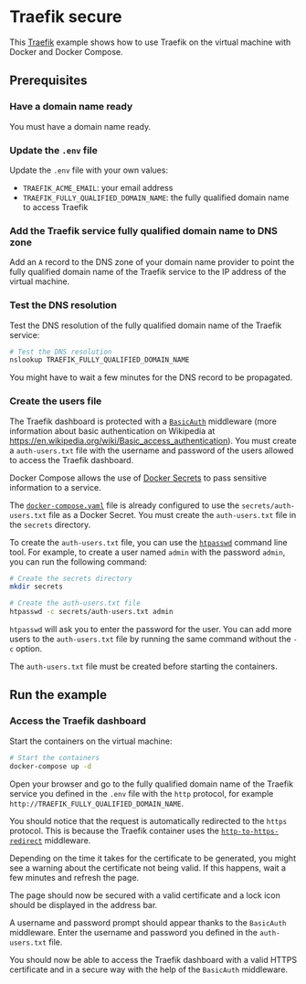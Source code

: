 # Traefik secure

This [Traefik](https://traefik.io/traefik/) example shows how to use Traefik on
the virtual machine with Docker and Docker Compose.

## Prerequisites

### Have a domain name ready

You must have a domain name ready.

### Update the `.env` file

Update the `.env` file with your own values:

- `TRAEFIK_ACME_EMAIL`: your email address
- `TRAEFIK_FULLY_QUALIFIED_DOMAIN_NAME`: the fully qualified domain name to
  access Traefik

### Add the Traefik service fully qualified domain name to DNS zone

Add an `A` record to the DNS zone of your domain name provider to point the
fully qualified domain name of the Traefik service to the IP address of the
virtual machine.

### Test the DNS resolution

Test the DNS resolution of the fully qualified domain name of the Traefik
service:

```sh
# Test the DNS resolution
nslookup TRAEFIK_FULLY_QUALIFIED_DOMAIN_NAME
```

You might have to wait a few minutes for the DNS record to be propagated.

### Create the users file

The Traefik dashboard is protected with a
[`BasicAuth`](https://doc.traefik.io/traefik/middlewares/http/basicauth/)
middleware (more information about basic authentication on Wikipedia at
<https://en.wikipedia.org/wiki/Basic_access_authentication>). You must create a
`auth-users.txt` file with the username and password of the users allowed to
access the Traefik dashboard.

Docker Compose allows the use of
[Docker Secrets](https://docs.docker.com/compose/use-secrets/) to pass sensitive
information to a service.

The [`docker-compose.yaml`](./docker-compose.yaml) file is already configured to
use the `secrets/auth-users.txt` file as a Docker Secret. You must create the
`auth-users.txt` file in the `secrets` directory.

To create the `auth-users.txt` file, you can use the
[`htpasswd`](https://httpd.apache.org/docs/2.4/programs/htpasswd.html) command
line tool. For example, to create a user named `admin` with the password
`admin`, you can run the following command:

```sh
# Create the secrets directory
mkdir secrets

# Create the auth-users.txt file
htpasswd -c secrets/auth-users.txt admin
```

`htpasswd` will ask you to enter the password for the user. You can add more
users to the `auth-users.txt` file by running the same command without the `-c`
option.

The `auth-users.txt` file must be created before starting the containers.

## Run the example

### Access the Traefik dashboard

Start the containers on the virtual machine:

```sh
# Start the containers
docker-compose up -d
```

Open your browser and go to the fully qualified domain name of the Traefik
service you defined in the `.env` file with the `http` protocol, for example
`http://TRAEFIK_FULLY_QUALIFIED_DOMAIN_NAME`.

You should notice that the request is automatically redirected to the `https`
protocol. This is because the Traefik container uses the
[`http-to-https-redirect`](https://doc.traefik.io/traefik/middlewares/http/redirectscheme/)
middleware.

Depending on the time it takes for the certificate to be generated, you might
see a warning about the certificate not being valid. If this happens, wait a few
minutes and refresh the page.

The page should now be secured with a valid certificate and a lock icon should
be displayed in the address bar.

A username and password prompt should appear thanks to the `BasicAuth`
middleware. Enter the username and password you defined in the `auth-users.txt`
file.

You should now be able to access the Traefik dashboard with a valid HTTPS
certificate and in a secure way with the help of the `BasicAuth` middleware.
